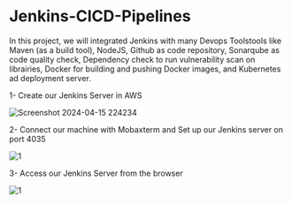 # Jenkins-CICD-Pipelines

In this project, we will integrated Jenkins with many Devops Toolstools like Maven (as a build tool), NodeJS, Github as code repository, Sonarqube as code quality check, Dependency check to run vulnerability scan on librairies, Docker for building and pushing Docker images, and Kubernetes ad deployment server.

1- Create our Jenkins Server in AWS

![Screenshot 2024-04-15 224234](https://github.com/adrydry/Jenkins-CICD-Pipelines/assets/102819001/88835a99-5fa3-4ab3-bb05-438f0c860857)

2- Connect our machine with Mobaxterm and Set up our Jenkins server on port 4035

![1](https://github.com/adrydry/Jenkins-CICD-Pipelines/assets/102819001/378a80d3-85a0-4128-b8a1-a87565ecadcb)

3- Access our Jenkins Server from the browser

![1](https://github.com/adrydry/Jenkins-CICD-Pipelines/assets/102819001/ab06a1aa-54c1-41ff-af6f-90af768298cb)
